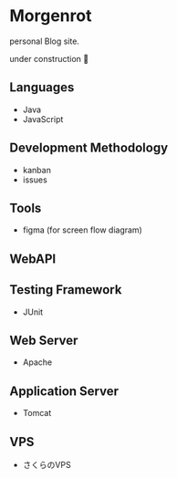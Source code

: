 # Morgenrot
personal Blog site.

under construction :construction:

## Languages 
- Java
- JavaScript

## Development Methodology
- kanban
- issues

## Tools
- figma (for screen flow diagram)

## WebAPI

## Testing Framework
- JUnit

## Web Server
- Apache

## Application Server
- Tomcat

## VPS
- さくらのVPS
